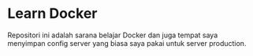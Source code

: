 # Learn Docker

Repositori ini adalah sarana belajar Docker dan juga tempat saya menyimpan config server yang biasa saya pakai untuk server production.
